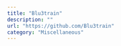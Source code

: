 ```yaml
---
title: "Blu3train"
description: ""
url: "https://github.com/Blu3train"
category: "Miscellaneous"
---
```

